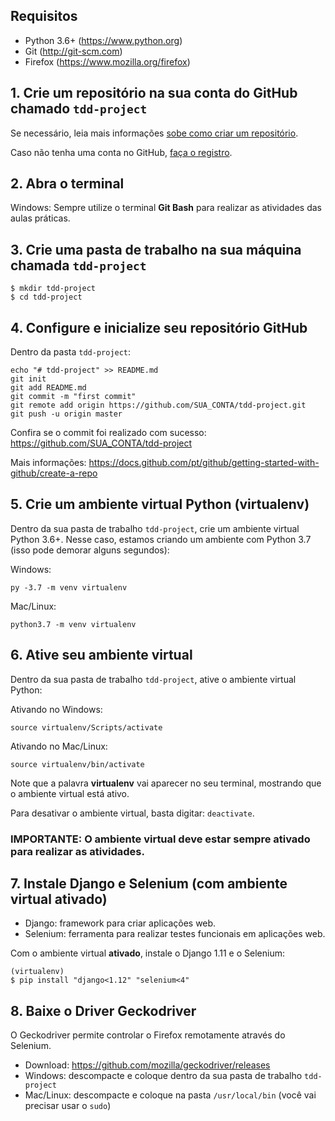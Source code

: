 ## Requisitos
- Python 3.6+ (https://www.python.org)
- Git (http://git-scm.com)
- Firefox (https://www.mozilla.org/firefox)


## 1. Crie um repositório na sua conta do GitHub chamado ``tdd-project``

Se necessário, leia mais informações [sobe como criar um repositório](https://help.github.com/pt/github/getting-started-with-github/create-a-repo).

Caso não tenha uma conta no GitHub, [faça o registro](https://help.github.com/pt/github/getting-started-with-github/signing-up-for-github).

## 2. Abra o terminal

Windows: Sempre utilize o terminal **Git Bash** para realizar as atividades das aulas práticas.

## 3. Crie uma pasta de trabalho na sua máquina chamada ``tdd-project``

```console
$ mkdir tdd-project
$ cd tdd-project
```

## 4. Configure e inicialize seu repositório GitHub

Dentro da pasta `tdd-project`:

```console
echo "# tdd-project" >> README.md
git init
git add README.md
git commit -m "first commit"
git remote add origin https://github.com/SUA_CONTA/tdd-project.git
git push -u origin master
```

Confira se o commit foi realizado com sucesso: https://github.com/SUA_CONTA/tdd-project

Mais informações: https://docs.github.com/pt/github/getting-started-with-github/create-a-repo

## 5. Crie um ambiente virtual Python (virtualenv)

Dentro da sua pasta de trabalho `tdd-project`, crie um ambiente virtual Python 3.6+.
Nesse caso, estamos criando um ambiente com Python 3.7 (isso pode demorar alguns segundos):

Windows:
```console
py -3.7 -m venv virtualenv
```

Mac/Linux:
```console
python3.7 -m venv virtualenv
```

## 6. Ative seu ambiente virtual

Dentro da sua pasta de trabalho `tdd-project`, ative o ambiente virtual Python:

Ativando no Windows:

```console
source virtualenv/Scripts/activate
```

Ativando no Mac/Linux:

```console
source virtualenv/bin/activate
```

Note que a palavra **virtualenv** vai aparecer no seu terminal, mostrando que o ambiente virtual está ativo.

Para desativar o ambiente virtual, basta digitar: `deactivate`.

### IMPORTANTE: O ambiente virtual deve estar sempre ativado para realizar as atividades.

## 7. Instale Django e Selenium (com ambiente virtual ativado)

- Django: framework para criar aplicações web.
- Selenium: ferramenta para realizar testes funcionais em aplicações web.

Com o ambiente virtual **ativado**, instale o Django 1.11 e o Selenium:

```console
(virtualenv)
$ pip install "django<1.12" "selenium<4"
```

## 8. Baixe o Driver Geckodriver

O Geckodriver permite controlar o Firefox remotamente através do Selenium.

- Download: https://github.com/mozilla/geckodriver/releases
- Windows: descompacte e coloque dentro da sua pasta de trabalho `tdd-project`
- Mac/Linux: descompacte e coloque na pasta `/usr/local/bin` (você vai precisar usar o `sudo`) 
